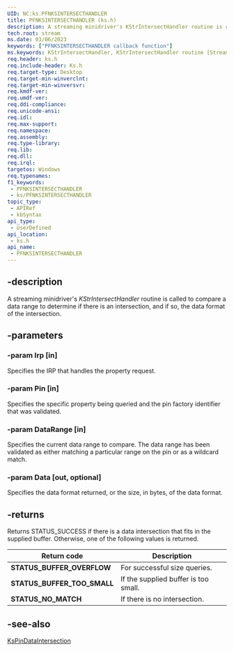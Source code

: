 ```yaml
---
UID: NC:ks.PFNKSINTERSECTHANDLER
title: PFNKSINTERSECTHANDLER (ks.h)
description: A streaming minidriver's KStrIntersectHandler routine is called to compare a data range to determine if there is an intersection, and if so, the data format of the intersection.
tech.root: stream
ms.date: 03/06/2023
keywords: ["PFNKSINTERSECTHANDLER callback function"]
ms.keywords: KStrIntersectHandler, KStrIntersectHandler routine [Streaming Media Devices], PFNKSINTERSECTHANDLER, ks/KStrIntersectHandler, ksfunc_25fa087e-9d66-4479-aa4c-632a63ee6779.xml, stream.kstrintersecthandler
req.header: ks.h
req.include-header: Ks.h
req.target-type: Desktop
req.target-min-winverclnt: 
req.target-min-winversvr: 
req.kmdf-ver: 
req.umdf-ver: 
req.ddi-compliance: 
req.unicode-ansi: 
req.idl: 
req.max-support: 
req.namespace: 
req.assembly: 
req.type-library: 
req.lib: 
req.dll: 
req.irql: 
targetos: Windows
req.typenames: 
f1_keywords:
 - PFNKSINTERSECTHANDLER
 - ks/PFNKSINTERSECTHANDLER
topic_type:
 - APIRef
 - kbSyntax
api_type:
 - UserDefined
api_location:
 - ks.h
api_name:
 - PFNKSINTERSECTHANDLER
---
```


## -description

A streaming minidriver's *KStrIntersectHandler* routine is called to compare a data range to determine if there is an intersection, and if so, the data format of the intersection.

## -parameters

### -param Irp [in]

Specifies the IRP that handles the property request.

### -param Pin [in]

Specifies the specific property being queried and the pin factory identifier that was validated.

### -param DataRange [in]

Specifies the current data range to compare. The data range has been validated as either matching a particular range on the pin or as a wildcard match.

### -param Data [out, optional]

Specifies the data format returned, or the size, in bytes, of the data format.

## -returns

Returns STATUS_SUCCESS if there is a data intersection that fits in the supplied buffer. Otherwise, one of the following values is returned.

| Return code | Description |
|---|---|
| **STATUS_BUFFER_OVERFLOW** | For successful size queries. |
| **STATUS_BUFFER_TOO_SMALL** | If the supplied buffer is too small. |
| **STATUS_NO_MATCH** | If there is no intersection. |

## -see-also

[KsPinDataIntersection](/windows-hardware/drivers/ddi/ks/nf-ks-kspindataintersection)
